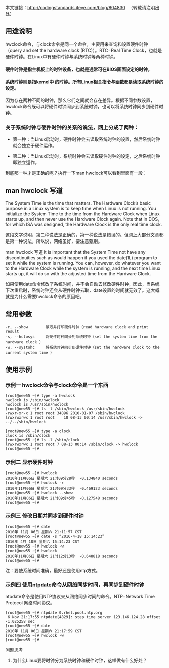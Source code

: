 本文链接：http://codingstandards.iteye.com/blog/804830   （转载请注明出处）

## 用途说明

hwclock命令，与clock命令是同一个命令，主要用来查询和设置硬件时钟（query and set the hardware clock (RTC)）。RTC=Real Time Clock，也就是硬件时钟。在Linux中有硬件时钟与系统时钟等两种时钟。

#### 硬件时钟是指主机板上的时钟设备，也就是通常可在BIOS画面设定的时钟。

#### 系统时钟则是指kernel中 的时钟。所有Linux相关指令与函数都是读取系统时钟的设定。

因为存在两种不同的时钟，那么它们之间就会存在差异。根据不同参数设置，hwclock命令既可以将硬件时钟同步到系统时钟，也可以将系统时钟同步到硬件时钟。

### 关于系统时钟与硬件时钟的关系的说法，网上分成了两种：

- 第一种：当Linux启动时，硬件时钟会去读取系统时钟的设置，然后系统时钟就会独立于硬件运作。

- 第二种：当Linux启动时，系统时钟会去读取硬件时钟的设定，之后系统时钟即独立运作。

到底那一种才是正确的呢？执行一下man hwclock可以看到里面有一段：

## man hwclock 写道

The System Time is the time that matters. The Hardware Clock’s basic purpose in a Linux system is to keep time
when Linux is not running. You initialize the System Time to the time from the Hardware Clock when Linux
starts up, and then never use the Hardware Clock again. Note that in DOS, for which ISA was designed, the
Hardware Clock is the only real time clock.

这段文字说明，第二种说法是正确的，第一种说法是错误的。但网上大部分文章都是第一种说法，所以说，网络虽好，要注意甄别。

man hwclock 写道
It is important that the System Time not have any discontinuities such as would happen if you used the date(1L)
program to set it while the system is running. You can, however, do whatever you want to the Hardware Clock
while the system is running, and the next time Linux starts up, it will do so with the adjusted time from the
Hardware Clock.

如果使用date命令修改了系统时间，并不会自动去修改硬件时钟，因此，当系统下次重启时，系统时钟还会从硬件时钟去取，date设置的时间就无效了。这大概就是为什么需要hwclock命令的原因吧。

## 常用参数

	-r, --show        读取并打印硬件时钟（read hardware clock and print result 
	-s, --hctosys     将硬件时钟同步到系统时钟（set the system time from the hardware clock ）
	-w, --systohc     将系统时钟同步到硬件时钟（set the hardware clock to the current system time ）

## 使用示例

### 示例一 hwclock命令与clock命令是一个东西

	[root@new55 ~]# type -a hwclock 
	hwclock is /sbin/hwclock
	hwclock is /usr/sbin/hwclock
	[root@new55 ~]# ls -l /sbin/hwclock /usr/sbin/hwclock 
	-rwxr-xr-x 1 root root 34096 2010-01-07 /sbin/hwclock
	lrwxrwxrwx 1 root root    18 08-13 00:14 /usr/sbin/hwclock -> ../../sbin/hwclock

	[root@new55 ~]# type -a clock 
	clock is /sbin/clock
	[root@new55 ~]# ls -l /sbin/clock 
	lrwxrwxrwx 1 root root 7 08-13 00:14 /sbin/clock -> hwclock
	[root@new55 ~]#

### 示例二 显示硬件时钟

	[root@new55 ~]# hwclock 
	2010年11月06日 星期六 21时09分28秒  -0.134840 seconds
	[root@new55 ~]# hwclock -r 
	2010年11月06日 星期六 21时09分33秒  -0.469123 seconds
	[root@new55 ~]# hwclock --show 
	2010年11月06日 星期六 21时09分45秒  -0.127548 seconds
	[root@new55 ~]#

 

### 示例三 修改日期并同步到硬件时钟

	[root@new55 ~]# date 
	2010年 11月 06日 星期六 21:11:57 CST
	[root@new55 ~]# date -s “2016-4-18 15:14:23”
	2016年 4月 18日 星期六 15:14:23 CST
	[root@new55 ~]# hwclock -w 
	[root@new55 ~]# hwclock 
	2010年11月06日 星期六 21时12分13秒  -0.648818 seconds
	[root@new55 ~]#

 

注：要使系统时间准确，最好还是使用ntp方式。

### 示例四 使用ntpdate命令从网络同步时间，再同步到硬件时钟

ntpdate命令是使用NTP协议来从网络同步时间的命令。NTP=Network Time Protocol 网络时间协议。

	[root@new55 ~]# ntpdate 0.rhel.pool.ntp.org 
	 6 Nov 21:17:55 ntpdate[4829]: step time server 123.146.124.28 offset -1.025258 sec
	[root@new55 ~]# date 
	2010年 11月 06日 星期六 21:17:59 CST
	[root@new55 ~]# hwclock -w 
	[root@new55 ~]#

问题思考
1. 为什么Linux要将时钟分为系统时钟和硬件时钟，这样做有什么好处？
